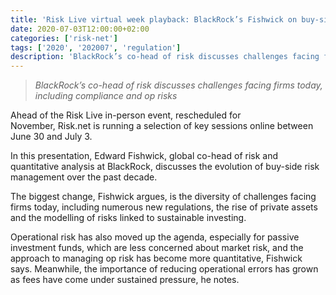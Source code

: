 ```yaml
---
title: 'Risk Live virtual week playback: BlackRock’s Fishwick on buy-side risk'
date: 2020-07-03T12:00:00+02:00
categories: ['risk-net']
tags: ['2020', '202007', 'regulation']
description: 'BlackRock’s co-head of risk discusses challenges facing firms today, including compliance and op risks'
---
```


> _BlackRock’s co-head of risk discusses challenges facing firms today, including compliance and op risks_

Ahead of the Risk Live in-person event, rescheduled for November, Risk.net is running a selection of key sessions online between June 30 and July 3.

In this presentation, Edward Fishwick, global co-head of risk and quantitative analysis at BlackRock, discusses the evolution of buy-side risk management over the past decade.

The biggest change, Fishwick argues, is the diversity of challenges facing firms today, including numerous new regulations, the rise of private assets and the modelling of risks linked to sustainable investing.

Operational risk has also moved up the agenda, especially for passive investment funds, which are less concerned about market risk, and the approach to managing op risk has become more quantitative, Fishwick says. Meanwhile, the importance of reducing operational errors has grown as fees have come under sustained pressure, he notes.

